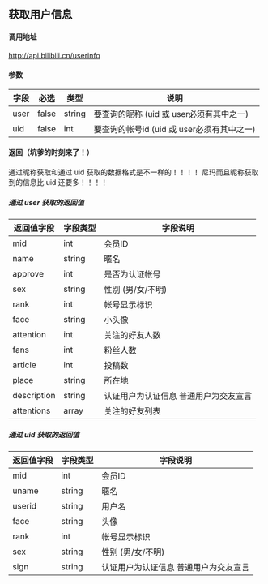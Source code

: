 ## 获取用户信息

#### 调用地址

http://api.bilibili.cn/userinfo

#### 参数

|字段|必选|类型|说明|
|----|----|----|----|
|user|false|string|要查询的昵称 (uid 或 user必须有其中之一)|
|uid|false|int|要查询的帐号id (uid 或 user必须有其中之一)|

#### 返回（坑爹的时刻来了！）

通过昵称获取和通过 uid 获取的数据格式是不一样的！！！！
尼玛而且昵称获取到的信息比 uid 还要多！！！！

##### 通过 user 获取的返回值

|返回值字段|字段类型|字段说明|
|----------|--------|--------|
|mid|int|会员ID|
|name|string|暱名|
|approve|int|是否为认证帐号|
|sex|string|性别 (男/女/不明)|
|rank|int|帐号显示标识|
|face|string|小头像|
|attention|int|关注的好友人数|
|fans|int|粉丝人数|
|article|int|投稿数|
|place|string|所在地|
|description|string|认证用户为认证信息 普通用户为交友宣言|
|attentions|array|关注的好友列表|

##### 通过 uid 获取的返回值

|返回值字段|字段类型|字段说明|
|----------|--------|--------|
|mid|int|会员ID|
|uname|string|暱名|
|userid|string|用户名|
|face|string|头像|
|rank|int|帐号显示标识|
|sex|string|性别 (男/女/不明)|
|sign|string|认证用户为认证信息 普通用户为交友宣言|
